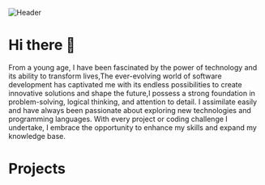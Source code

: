 

![Header](https://github.com/MVURICE/MVURICE/assets/64409721/96c2b961-01f7-4123-b82c-930311e48305)


# Hi there 👋
From a young age, I have been fascinated by the power of technology and its ability to transform lives,The ever-evolving world of software development has captivated me with its endless possibilities to create innovative solutions and shape the future,I possess a strong foundation in problem-solving, logical thinking, and attention to detail. I assimilate easily and have always been passionate about exploring new technologies and programming languages. With every project or coding challenge I undertake, I embrace the opportunity to enhance my skills and expand my knowledge base.


# Projects
  
<!--
**MVURICE/MVURICE** is a ✨ _special_ ✨ repository because its `README.md` (this file) appears on your GitHub profile.

Here are some ideas to get you started:

- 🔭 I’m currently working on ...
- 🌱 I’m currently learning ...
- 👯 I’m looking to collaborate on ...
- 🤔 I’m looking for help with ...
- 💬 Ask me about ...
- 📫 How to reach me: ...
- 😄 Pronouns: ...
- ⚡ Fun fact: ...
-->
